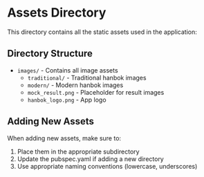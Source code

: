 # Assets Directory

This directory contains all the static assets used in the application:

## Directory Structure

- `images/` - Contains all image assets
  - `traditional/` - Traditional hanbok images
  - `modern/` - Modern hanbok images
  - `mock_result.png` - Placeholder for result images
  - `hanbok_logo.png` - App logo

## Adding New Assets

When adding new assets, make sure to:
1. Place them in the appropriate subdirectory
2. Update the pubspec.yaml if adding a new directory
3. Use appropriate naming conventions (lowercase, underscores)